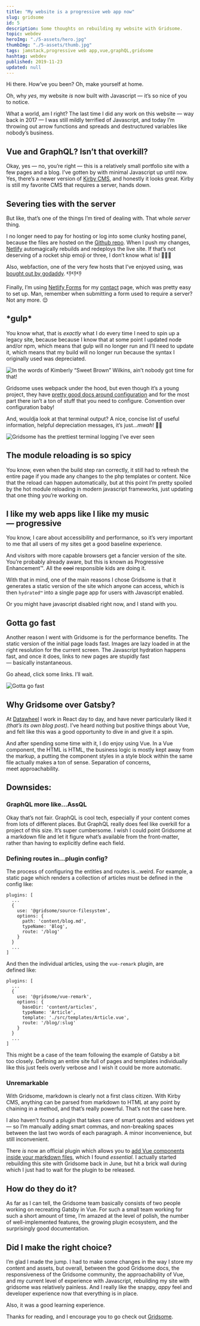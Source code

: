 ```yaml
---
title: "My website is a progressive web app now"
slug: gridsome
id: 5
description: Some thoughts on rebuilding my website with Gridsome.
topic: webdev
heroImg: "./5-assets/hero.jpg"
thumbImg: "./5-assets/thumb.jpg"
tags: jamstack,progressive web app,vue,graphQL,gridsome
hashtag: webdev
published: 2019-11-23
updated: null
---
```


Hi there. How’ve you been? Oh, make yourself at home.

Oh, why *yes*, my website *is* now built with Javascript — it’s so nice of you to notice.

What a world, am I right? The last time I did any work on this website — way back in 2017 — I was still mildly terrified of Javascript, and today I’m throwing out arrow functions and spreads and destructured variables like nobody’s business.

## Vue and GraphQL? Isn’t that overkill?

Okay, yes — no, you’re right — this is a relatively small portfolio site with a few pages and a blog. I’ve gotten by with minimal Javascript up until now. Yes, there’s a newer version of [Kirby CMS](https://getkirby.com/v3), and honestly it looks great. Kirby is still my favorite CMS that requires a server, hands down.

## Severing ties with the server

But like, that’s one of the things I’m tired of dealing with. That whole _server_ thing.

I no longer need to pay for hosting or log into some clunky hosting panel, because the files are hosted on the [Github repo](https://github.com/perpetualgrimace/gridsome.jamesferrell.me). When I push my changes, [Netlify](https://netlify.com) automagically rebuilds and redeploys the live site. If that’s not deserving of a rocket ship emoji or three, I don’t know what is! 🚀🚀🚀

Also, webfaction, one of the very few hosts that I’ve enjoyed using, was [bought out by godaddy](https://community.webfaction.com/questions/21806/webfaction-joins-forces-with-godaddy). 👎👎👎

Finally, I’m using [Netlify Forms](https://www.netlify.com/products/forms/) for my [contact](/contact) page, which was pretty easy to set up. Man, remember when submitting a form used to require a server? Not any more. 😌

## \*gulp\*

You know what, that is _exactly_ what I do every time I need to spin up a legacy site, because because I know that at some point I updated node and/or npm, which means that gulp will no longer run and I’ll need to update it, which means that my build will no longer run because the syntax I originally used was depreciated.

![In the words of Kimberly “Sweet Brown” Wilkins, ain’t nobody got time for that!](./5-assets/aint-nobody-got-time-for-that.gif)

Gridsome uses webpack under the hood, but even though it’s a young project, they have [pretty good docs around configuration](https://gridsome.org/docs/config/) and for the most part there isn’t a ton of stuff that you need to configure. Convention over configuration baby!

And, wouldja look at that terminal output? A nice, concise list of useful information, helpful depreciation messages, it’s just...*mwah*! 👨‍🍳

![Gridsome has the prettiest terminal logging I’ve ever seen](./5-assets/gridsome-terminal.png)

## The module reloading is so spicy

You know, even when the build step ran correctly, it still had to refresh the entire page if you made any changes to the php templates or content. Nice that the reload can happen automatically, but at this point I’m pretty spoiled by the hot module reloading in modern javascript frameworks, just updating that one thing you’re working on.

## I like my web apps like I like my music — progressive

You know, I care about accessibility and performance, so it’s very important to me that all users of my sites get a good baseline experience.

And visitors with more capable browsers get a fancier version of the site. You’re probably already aware, but this is known as Progressive Enhancement™. All the ~~cool~~ responsible kids are doing it.

With that in mind, one of the main reasons I chose Gridsome is that it generates a static version of the site which anyone can access, which is then `hydrated™` into a single page app for users with Javascript enabled.

Or you might have javascript disabled right now, and I stand with you.

## Gotta go fast

Another reason I went with Gridsome is for the performance benefits. The static version of the initial page loads fast. Images are lazy loaded in at the right resolution for the current screen. The Javascript hydration happens fast, and once it does, links to new pages are stupidly fast — basically instantaneous.

Go ahead, click some links. I’ll wait.

![Gotta go fast](./5-assets/sanic-3.gif)

## Why Gridsome over Gatsby?

At [Datawheel](http://datawheel.us) I work in React day to day, and have never particularly liked it *(that’s its own blog post)*. I’ve heard nothing but positive things about Vue, and felt like this was a good opportunity to dive in and give it a spin.

And after spending some time with it, I do enjoy using Vue. In a Vue component, the HTML is HTML, the business logic is mostly kept away from the markup, a putting the component styles in a style block within the same file actually makes a ton of sense. Separation of concerns, meet approachability.

## Downsides:

### GraphQL more like...AssQL

Okay that’s not fair. GraphQL is cool tech, especially if your content comes from lots of different places. But GraphQL really does feel like overkill for a project of this size. It’s super cumbersome. I wish I could point Gridsome at a markdown file and let it figure what’s available from the front-matter, rather than having to explicitly define each field.

### Defining routes in...plugin config?

The process of configuring the entities and routes is...weird. For example, a static page which renders a collection of articles must be defined in the config like:

```
plugins: [
  ...
  {
    use: '@gridsome/source-filesystem',
    options: {
      path: 'content/blog.md',
      typeName: 'Blog',
      route: '/blog'
    }
  }
  ...
]
```

And then the individual articles, using the `vue-remark` plugin, are defined like:

```
plugins: [
  ...
  {
    use: '@gridsome/vue-remark',
    options: {
      baseDir: 'content/articles',
      typeName: 'Article',
      template: './src/templates/Article.vue',
      route: '/blog/:slug'
    }
  }
  ...
]
```

This might be a case of the team following the example of Gatsby a bit too closely. Defining an entire site full of pages and templates individually like this just feels overly verbose and I wish it could be more automatic.


### Unremarkable

With Gridsome, markdown is clearly not a first class citizen. With Kirby CMS, anything can be parsed from markdown to HTML at any point by chaining in a method, and that’s really powerful. That’s not the case here.

I also haven’t found a plugin that takes care of smart quotes and widows yet — so I’m manually adding smart commas, and non-breaking spaces between the last two words of each paragraph. A minor inconvenience, but still inconvenient.

There _is_ now an official plugin which allows you to [add Vue components inside your markdown files](https://gridsome.org/plugins/@gridsome/vue-remark), which I found *essential*. I actually started rebuilding this site with Gridsome back in June, but hit a brick wall during which I just had to wait for the plugin to be released.

## How do they do it?

As far as I can tell, the Gridsome team basically consists of two people working on recreating Gatsby in Vue. For such a small team working for such a short amount of time, I’m amazed at the level of polish, the number of well-implemented features, the growing plugin ecosystem, and the surprisingly good documentation.

## Did I make the right choice?

I’m glad I made the jump. I had to make some changes in the way I store my content and assets, but overall, between the good Gridsome docs, the responsiveness of the Gridsome community, the approachability of Vue, and my current level of experience with Javascript, rebuilding my site with gridsome was relatively painless. And I really like the snappy, *appy* feel and developer experience now that everything is in place.

Also, it was a good learning experience.

Thanks for reading, and I encourage you to go check out [Gridsome](https://gridsome.ord).
